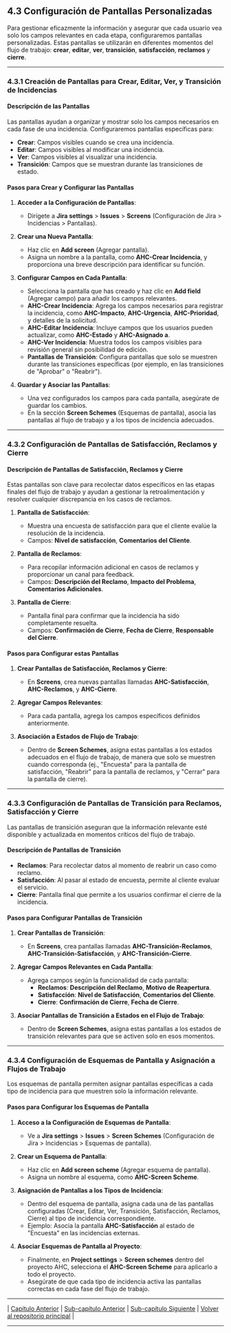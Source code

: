 ## 4.3 Configuración de Pantallas Personalizadas

Para gestionar eficazmente la información y asegurar que cada usuario vea solo los campos relevantes en cada etapa, configuraremos pantallas personalizadas. Estas pantallas se utilizarán en diferentes momentos del flujo de trabajo: **crear**, **editar**, **ver**, **transición**, **satisfacción**, **reclamos** y **cierre**.

---

### 4.3.1 Creación de Pantallas para Crear, Editar, Ver, y Transición de Incidencias

#### Descripción de las Pantallas
Las pantallas ayudan a organizar y mostrar solo los campos necesarios en cada fase de una incidencia. Configuraremos pantallas específicas para:
   - **Crear**: Campos visibles cuando se crea una incidencia.
   - **Editar**: Campos visibles al modificar una incidencia.
   - **Ver**: Campos visibles al visualizar una incidencia.
   - **Transición**: Campos que se muestran durante las transiciones de estado.

#### Pasos para Crear y Configurar las Pantallas

1. **Acceder a la Configuración de Pantallas**:
   - Dirígete a **Jira settings** > **Issues** > **Screens** (Configuración de Jira > Incidencias > Pantallas).

2. **Crear una Nueva Pantalla**:
   - Haz clic en **Add screen** (Agregar pantalla).
   - Asigna un nombre a la pantalla, como **AHC-Crear Incidencia**, y proporciona una breve descripción para identificar su función.

3. **Configurar Campos en Cada Pantalla**:
   - Selecciona la pantalla que has creado y haz clic en **Add field** (Agregar campo) para añadir los campos relevantes.
   - **AHC-Crear Incidencia**: Agrega los campos necesarios para registrar la incidencia, como **AHC-Impacto**, **AHC-Urgencia**, **AHC-Prioridad**, y detalles de la solicitud.
   - **AHC-Editar Incidencia**: Incluye campos que los usuarios pueden actualizar, como **AHC-Estado** y **AHC-Asignado a**.
   - **AHC-Ver Incidencia**: Muestra todos los campos visibles para revisión general sin posibilidad de edición.
   - **Pantallas de Transición**: Configura pantallas que solo se muestren durante las transiciones específicas (por ejemplo, en las transiciones de "Aprobar" o "Reabrir").

4. **Guardar y Asociar las Pantallas**:
   - Una vez configurados los campos para cada pantalla, asegúrate de guardar los cambios.
   - En la sección **Screen Schemes** (Esquemas de pantalla), asocia las pantallas al flujo de trabajo y a los tipos de incidencia adecuados.

---

### 4.3.2 Configuración de Pantallas de Satisfacción, Reclamos y Cierre

#### Descripción de Pantallas de Satisfacción, Reclamos y Cierre
Estas pantallas son clave para recolectar datos específicos en las etapas finales del flujo de trabajo y ayudan a gestionar la retroalimentación y resolver cualquier discrepancia en los casos de reclamos.

1. **Pantalla de Satisfacción**:
   - Muestra una encuesta de satisfacción para que el cliente evalúe la resolución de la incidencia.
   - Campos: **Nivel de satisfacción**, **Comentarios del Cliente**.

2. **Pantalla de Reclamos**:
   - Para recopilar información adicional en casos de reclamos y proporcionar un canal para feedback.
   - Campos: **Descripción del Reclamo**, **Impacto del Problema**, **Comentarios Adicionales**.

3. **Pantalla de Cierre**:
   - Pantalla final para confirmar que la incidencia ha sido completamente resuelta.
   - Campos: **Confirmación de Cierre**, **Fecha de Cierre**, **Responsable del Cierre**.

#### Pasos para Configurar estas Pantallas

1. **Crear Pantallas de Satisfacción, Reclamos y Cierre**:
   - En **Screens**, crea nuevas pantallas llamadas **AHC-Satisfacción**, **AHC-Reclamos**, y **AHC-Cierre**.
   
2. **Agregar Campos Relevantes**:
   - Para cada pantalla, agrega los campos específicos definidos anteriormente.

3. **Asociación a Estados de Flujo de Trabajo**:
   - Dentro de **Screen Schemes**, asigna estas pantallas a los estados adecuados en el flujo de trabajo, de manera que solo se muestren cuando corresponda (ej., "Encuesta" para la pantalla de satisfacción, "Reabrir" para la pantalla de reclamos, y "Cerrar" para la pantalla de cierre).

---

### 4.3.3 Configuración de Pantallas de Transición para Reclamos, Satisfacción y Cierre

Las pantallas de transición aseguran que la información relevante esté disponible y actualizada en momentos críticos del flujo de trabajo.

#### Descripción de Pantallas de Transición
- **Reclamos**: Para recolectar datos al momento de reabrir un caso como reclamo.
- **Satisfacción**: Al pasar al estado de encuesta, permite al cliente evaluar el servicio.
- **Cierre**: Pantalla final que permite a los usuarios confirmar el cierre de la incidencia.

#### Pasos para Configurar Pantallas de Transición

1. **Crear Pantallas de Transición**:
   - En **Screens**, crea pantallas llamadas **AHC-Transición-Reclamos**, **AHC-Transición-Satisfacción**, y **AHC-Transición-Cierre**.
   
2. **Agregar Campos Relevantes en Cada Pantalla**:
   - Agrega campos según la funcionalidad de cada pantalla:
     - **Reclamos**: **Descripción del Reclamo**, **Motivo de Reapertura**.
     - **Satisfacción**: **Nivel de Satisfacción**, **Comentarios del Cliente**.
     - **Cierre**: **Confirmación de Cierre**, **Fecha de Cierre**.

3. **Asociar Pantallas de Transición a Estados en el Flujo de Trabajo**:
   - Dentro de **Screen Schemes**, asigna estas pantallas a los estados de transición relevantes para que se activen solo en esos momentos.

---

### 4.3.4 Configuración de Esquemas de Pantalla y Asignación a Flujos de Trabajo

Los esquemas de pantalla permiten asignar pantallas específicas a cada tipo de incidencia para que muestren solo la información relevante.

#### Pasos para Configurar los Esquemas de Pantalla

1. **Acceso a la Configuración de Esquemas de Pantalla**:
   - Ve a **Jira settings** > **Issues** > **Screen Schemes** (Configuración de Jira > Incidencias > Esquemas de pantalla).

2. **Crear un Esquema de Pantalla**:
   - Haz clic en **Add screen scheme** (Agregar esquema de pantalla).
   - Asigna un nombre al esquema, como **AHC-Screen Scheme**.

3. **Asignación de Pantallas a los Tipos de Incidencia**:
   - Dentro del esquema de pantalla, asigna cada una de las pantallas configuradas (Crear, Editar, Ver, Transición, Satisfacción, Reclamos, Cierre) al tipo de incidencia correspondiente.
   - Ejemplo: Asocia la pantalla **AHC-Satisfacción** al estado de "Encuesta" en las incidencias externas.

4. **Asociar Esquemas de Pantalla al Proyecto**:
   - Finalmente, en **Project settings** > **Screen schemes** dentro del proyecto AHC, selecciona el **AHC-Screen Scheme** para aplicarlo a todo el proyecto.
   - Asegúrate de que cada tipo de incidencia activa las pantallas correctas en cada fase del flujo de trabajo.

---

| [Capítulo Anterior](03_ANC_Help_Center_Capitulo_3.md) | [Sub-capítulo Anterior](04.2_ANC_Help_Center_Capitulo_4.2.md) | [Sub-capítulo Siguiente](04.4_ANC_Help_Center_Capitulo_4.4.md) | [Volver al repositorio principal](https://carloslhg.github.io/Repositorio) |

---
